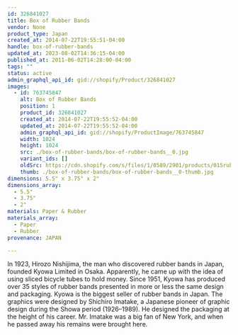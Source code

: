 ```yaml
---
id: 326841027
title: Box of Rubber Bands
vendor: None
product_type: Japan
created_at: 2014-07-22T19:55:51-04:00
handle: box-of-rubber-bands
updated_at: 2023-08-02T14:36:15-04:00
published_at: 2011-06-02T14:28:00-04:00
tags: ""
status: active
admin_graphql_api_id: gid://shopify/Product/326841027
images:
  - id: 763745847
    alt: Box of Rubber Bands
    position: 1
    product_id: 326841027
    created_at: 2014-07-22T19:55:52-04:00
    updated_at: 2014-07-22T19:55:52-04:00
    admin_graphql_api_id: gid://shopify/ProductImage/763745847
    width: 1024
    height: 1024
    src: ./box-of-rubber-bands/box-of-rubber-bands__0.jpg
    variant_ids: []
    oldSrc: https://cdn.shopify.com/s/files/1/0589/2901/products/015rubberbands-cropped.jpeg?v=1406073352
    thumb: ./box-of-rubber-bands/box-of-rubber-bands__0-thumb.jpg
dimensions: 5.5" x 3.75" x 2"
dimensions_array:
  - 5.5"
  - 3.75"
  - 2"
materials: Paper & Rubber
materials_array:
  - Paper
  - Rubber
provenance: JAPAN

---
```


In 1923, Hirozo Nishijima, the man who discovered rubber bands in Japan, founded Kyowa Limited in Osaka. Apparently, he came up with the idea of using sliced bicycle tubes to hold money. Since 1951, Kyowa has produced over 35 styles of rubber bands presented in more or less the same design and packaging. Kyowa is the biggest seller of rubber bands in Japan. The graphics were designed by Shichiro Imatake, a Japanese pioneer of graphic design during the Showa period (1926–1989). He designed the packaging at the height of his career. Mr. Imatake was a big fan of New York, and when he passed away his remains were brought here.
